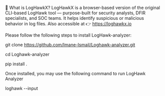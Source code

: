 🦅 What is LogHawkX?
LogHawkX is a browser-based version of the original CLI-based LogHawk tool — purpose-built for security analysts, DFIR specialists, and SOC teams. It helps identify suspicious or malicious behavior in log files.
Also accessible at 👉 https://loghawkx.io

Please follow the following steps to install LogHawk-analyzer:

git clone https://github.com/Imane-Ismail/Loghawk-analyzer.git

cd Loghawk-analyzer

pip install .

Once installed, you may use the following command to run LogHawk Analyzer

loghawk --input <log file path>
